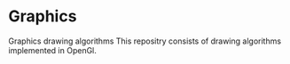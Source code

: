 # Graphics
Graphics drawing algorithms
This repositry consists of drawing algorithms implemented in OpenGl.
